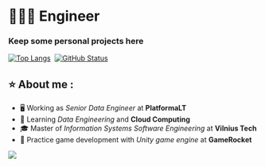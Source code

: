# 👨🏻‍💻 Engineer
### Keep some personal projects here

[![Top Langs](https://github-readme-stats.vercel.app/api/top-langs/?username=rengetsu&theme=dark&hide=C&langs_count=4)](https://github.com/anuraghazra/github-readme-stats)&nbsp;
[![GitHub Status](https://github-readme-stats.vercel.app/api?username=rengetsu&&show_icons=true&theme=dark&line_height=33)](https://maxbase.org)


## ⭐ About me :

  * :desktop_computer: Working as *Senior Data Engineer* at **PlatformaLT**
  * :microscope: Learning *Data Engineering* and **Cloud Computing**
  * :mortar_board: Master of *Information Systems Software Engineering* at **Vilnius Tech**
  * :game_die: Practice game development with *Unity game engine* at **GameRocket** 

![](https://komarev.com/ghpvc/?username=rengetsu)
